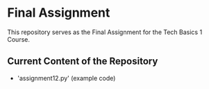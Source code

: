 # Final Assignment
This repository serves as the Final Assignment for the Tech Basics 1 Course.

## Current Content of the Repository
- 'assignment12.py' (example code)
